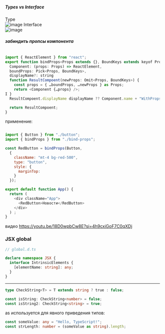 ##### Types vs Interface  

Type  
![image](https://github.com/Highflyingexpress/fe-themes/assets/107925514/f7487b55-614c-4a01-93e9-059c7a6c7fb0)
Interface  
![image](https://github.com/Highflyingexpress/fe-themes/assets/107925514/95dab563-7517-4e05-9cfe-49412102b1d8)
  

##### забиндить пропсы компонента  
  
```javascript

import { ReactElement } from "react";
export function bindProps<Props extends {}, BoundKeys extends keyof Props>(
  Component: (props: Props) => ReactElement,
  boundProps: Pick<Props, BoundKeys>,
  displayName?: string
  function ResultCompoent(newProps: Omit<Props, BoundKeys>) {
    const props = { …boundProps, …newProps } as Props;
    return <Component {…props} />;
I }
  ResultCompoent.displayName displayName ?? Component.name + "WithProps";

  return ResultCompoent;
}

```

  применение:
```javascript

import { Button } from "./button";
import { bindProps } from "./bind-props";

const RedButton = bindProps(Button,
  {
    className: "mt-4 bg-red-500",
    type: "button",
    style: {
      marginTop:
    }
  });

export default function App() {
  return (
    <div className="App">
      <RedButton>Новости</RedButton>
    </div>
  ) ;
}

```
видео https://youtu.be/18D0wpbCw8E?si=4h9cxiGoF7C0qXDj


### JSX global

```typescript
// global.d.ts

declare namespace JSX {
  interface IntrinsicElements {
    [elementName: string]: any;
  }
}
```

---
  
```typescript
type CheckString<T> = T extends string ? true : false;

const isString: CheckString<number> = false;
const isString2: CheckString<string> = true;
```

as используется для явного приведения типов:  
```typescript
const someValue: any = "Hello, TypeScript!";
const strLength: number = (someValue as string).length;
```

